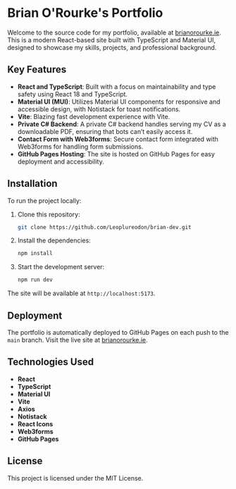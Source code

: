 # Brian O'Rourke's Portfolio

Welcome to the source code for my portfolio, available at [brianorourke.ie](https://www.brianorourke.ie/). This is a modern React-based site built with TypeScript and Material UI, designed to showcase my skills, projects, and professional background.

## Key Features

- **React and TypeScript**: Built with a focus on maintainability and type safety using React 18 and TypeScript.
- **Material UI (MUI)**: Utilizes Material UI components for responsive and accessible design, with Notistack for toast notifications.
- **Vite**: Blazing fast development experience with Vite.
- **Private C# Backend**: A private C# backend handles serving my CV as a downloadable PDF, ensuring that bots can’t easily access it.
- **Contact Form with Web3forms**: Secure contact form integrated with Web3forms for handling form submissions.
- **GitHub Pages Hosting**: The site is hosted on GitHub Pages for easy deployment and accessibility.

## Installation

To run the project locally:

1. Clone this repository:

   ```bash
   git clone https://github.com/Leoplureodon/brian-dev.git
   ```

2. Install the dependencies:

   ```bash
   npm install
   ```

3. Start the development server:
   ```bash
   npm run dev
   ```

The site will be available at `http://localhost:5173`.

## Deployment

The portfolio is automatically deployed to GitHub Pages on each push to the `main` branch. Visit the live site at [brianorourke.ie](https://www.brianorourke.ie/).

## Technologies Used

- **React**
- **TypeScript**
- **Material UI**
- **Vite**
- **Axios**
- **Notistack**
- **React Icons**
- **Web3forms**
- **GitHub Pages**

## License

This project is licensed under the MIT License.
